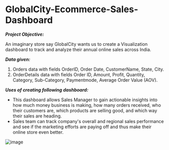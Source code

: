 # GlobalCity-Ecommerce-Sales-Dashboard

_**Project Objective:**_

An imaginary store say GlobalCity wants us to create a Visualization dashboard to track and analyze their annual online sales across India.

_**Data given:**_
1) Orders data with fields OrderID, Order Date, CustomerName, State, City.
2) OrderDetails data with fields Order ID, Amount, Profit, Quantity, Category, Sub-Category, Paymentmode, Average Order Value (AOV).

_**Uses of creating following dashboard:**_
* This dashboard allows Sales Manager to gain actionable insights into how much money business is making, how many orders received, who their customers are, which products are selling good, and which way their sales are heading.
* Sales team can track company's overall and regional sales performance and see if the marketing efforts are paying off and thus make their online store even better.
  
![image](https://github.com/Vimiya/GlobalCity-Ecommerce-Sales-Dashboard/assets/95517635/2471e388-8ac4-425e-bb1e-e69150bfbf46)


